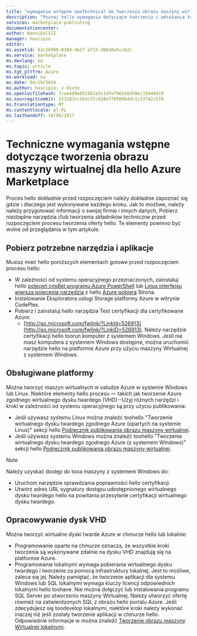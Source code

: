 ```yaml
---
title: "wymagania wstępne aaaTechnical do tworzenia obrazu maszyny wirtualnej dla hello Azure Marketplace | Dokumentacja firmy Microsoft"
description: "Poznaj hello wymagania dotyczące tworzenia i wdrażania toohello obrazu maszyny wirtualnej Azure Marketplace innym toopurchase."
services: marketplace-publishing
documentationcenter: 
author: HannibalSII
manager: hascipio
editor: 
ms.assetid: 63c16966-0304-4b17-a715-368a0a5ccb2c
ms.service: marketplace
ms.devlang: na
ms.topic: article
ms.tgt_pltfrm: Azure
ms.workload: na
ms.date: 04/29/2016
ms.author: hascipio; v-divte
ms.openlocfilehash: fcae4d9e052581e3c1dfe7962e6d50ec31040419
ms.sourcegitcommit: 523283cc1b3c37c428e77850964dc1c33742c5f0
ms.translationtype: MT
ms.contentlocale: pl-PL
ms.lasthandoff: 10/06/2017
---
```

# <a name="technical-prerequisites-for-creating-a-virtual-machine-image-for-hello-azure-marketplace"></a>Techniczne wymagania wstępne dotyczące tworzenia obrazu maszyny wirtualnej dla hello Azure Marketplace
Proces hello dokładnie przed rozpoczęciem należy dokładnie zapoznać się gdzie i dlaczego jest wykonywane każdego kroku. Jak to możliwe, należy należy przygotować informacji o swojej firmie i innych danych, Pobierz niezbędne narzędzia i/lub tworzenia składników techniczne przed rozpoczęciem procesu tworzenia oferty hello. Te elementy powinno być wolne od przeglądania w tym artykule.  

## <a name="download-needed-tools--applications"></a>Pobierz potrzebne narzędzia i aplikacje
Musisz mieć hello poniższych elementach gotowe przed rozpoczęciem procesu hello:

* W zależności od systemu operacyjnego przeznaczonych, zainstaluj hello [poleceń cmdlet programu Azure PowerShell](https://www.microsoft.com/web/handlers/webpi.ashx/getinstaller/WindowsAzurePowershellGet.3f.3f.3fnew.appids) lub [Linux interfejsu wiersza polecenia narzędzia](https://go.microsoft.com/fwlink/?LinkId=253472&clcid=0x409) z hello [Azure pobiera](https://azure.microsoft.com/downloads/) Strona.
* Instalowanie Eksploratora usługi Storage platformy Azure w witrynie CodePlex.
* Pobierz i zainstaluj hello narzędzia Test certyfikacji dla certyfikowane Azure:
  * [http://go.microsoft.com/fwlink/?LinkId=526913](http://go.microsoft.com/fwlink/?LinkID=526913). Należy narzędzie certyfikacji hello toorun komputer z systemem Windows. Jeśli nie masz komputera z systemem Windows dostępne, można uruchomić narzędzie hello na platformie Azure przy użyciu maszyny Wirtualnej z systemem Windows.

## <a name="platforms-supported"></a>Obsługiwane platformy
Można tworzyć maszyn wirtualnych w usłudze Azure w systemie Windows lub Linux. Niektóre elementy hello procesu — takich jak tworzenie Azure zgodnego wirtualnego dysku twardego (VHD)--Użyj różnych narzędzi i kroki w zależności od systemu operacyjnego są przy użyciu publikowania:  

* Jeśli używasz systemu Linux można znaleźć toohello "Tworzenie wirtualnego dysku twardego zgodnego Azure (opartych na systemie Linux)" sekcji hello [Podręcznik publikowania obrazu maszyny wirtualnej](marketplace-publishing-vm-image-creation.md).
* Jeśli używasz systemu Windows można znaleźć toohello "Tworzenie wirtualnego dysku twardego zgodnego Azure (z systemem Windows)" sekcji hello [Podręcznik publikowania obrazu maszyny wirtualnej](marketplace-publishing-vm-image-creation.md).

> [!NOTE]
> Należy uzyskać dostęp do tooa maszyny z systemem Windows do:
> 
> * Uruchom narzędzie sprawdzania poprawności hello certyfikacji.
> * Utwórz adres URL sygnatury dostępu udostępnionego wirtualnego dysku twardego hello na powitania przesyłanie certyfikacji wirtualnego dysku twardego.
> 
> 

## <a name="develop-your-vhd"></a>Opracowywanie dysk VHD
Można tworzyć wirtualne dyski twarde Azure w chmurze hello lub lokalnie:

* Programowanie oparte na chmurze oznacza, że wszystkie kroki tworzenia są wykonywane zdalnie na dysku VHD znajdują się na platformie Azure.
* Programowanie lokalnymi wymaga pobierania wirtualnego dysku twardego i tworzenie za pomocą infrastruktury lokalnej. Jest to możliwe, zaleca się jej. Należy pamiętać, że tworzenie aplikacji dla systemu Windows lub SQL lokalnymi wymaga kluczy licencji odpowiednich lokalnymi hello toohave. Nie można dołączyć lub instalowania programu SQL Server po utworzeniu maszyny Wirtualnej. Należy utworzyć ofertę również na zatwierdzonych SQL z obrazu hello portalu Azure. Jeśli zdecydujesz się toodevelop lokalnymi, niektóre kroki należy wykonać inaczej niż jeśli zostały tworzenie aplikacji w chmurze hello. Odpowiednie informacje w można znaleźć [Tworzenie obrazu maszyny Wirtualnej lokalnymi](marketplace-publishing-vm-image-creation-on-premise.md).

[link-acct-creation]:marketplace-publishing-accounts-creation-registration.md
